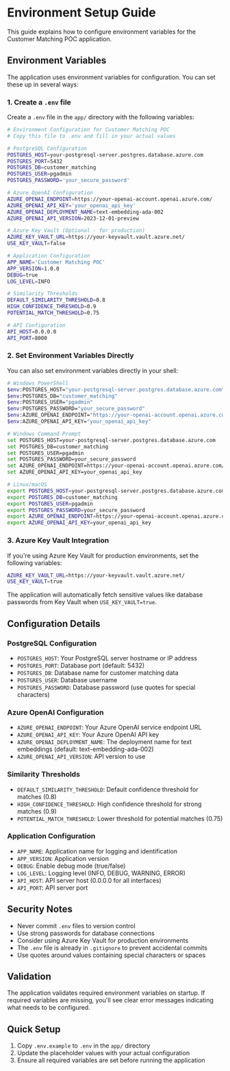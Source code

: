 # Environment Setup Guide

This guide explains how to configure environment variables for the Customer Matching POC application.

## Environment Variables

The application uses environment variables for configuration. You can set these up in several ways:

### 1. Create a `.env` file

Create a `.env` file in the `app/` directory with the following variables:

```bash
# Environment Configuration for Customer Matching POC
# Copy this file to .env and fill in your actual values

# PostgreSQL Configuration
POSTGRES_HOST=your-postgresql-server.postgres.database.azure.com
POSTGRES_PORT=5432
POSTGRES_DB=customer_matching
POSTGRES_USER=pgadmin
POSTGRES_PASSWORD='your_secure_password'

# Azure OpenAI Configuration
AZURE_OPENAI_ENDPOINT=https://your-openai-account.openai.azure.com/
AZURE_OPENAI_API_KEY='your_openai_api_key'
AZURE_OPENAI_DEPLOYMENT_NAME=text-embedding-ada-002
AZURE_OPENAI_API_VERSION=2023-12-01-preview

# Azure Key Vault (Optional - for production)
AZURE_KEY_VAULT_URL=https://your-keyvault.vault.azure.net/
USE_KEY_VAULT=false

# Application Configuration
APP_NAME='Customer Matching POC'
APP_VERSION=1.0.0
DEBUG=true
LOG_LEVEL=INFO

# Similarity Thresholds
DEFAULT_SIMILARITY_THRESHOLD=0.8
HIGH_CONFIDENCE_THRESHOLD=0.9
POTENTIAL_MATCH_THRESHOLD=0.75

# API Configuration
API_HOST=0.0.0.0
API_PORT=8000
```

### 2. Set Environment Variables Directly

You can also set environment variables directly in your shell:

```bash
# Windows PowerShell
$env:POSTGRES_HOST="your-postgresql-server.postgres.database.azure.com"
$env:POSTGRES_DB="customer_matching"
$env:POSTGRES_USER="pgadmin"
$env:POSTGRES_PASSWORD="your_secure_password"
$env:AZURE_OPENAI_ENDPOINT="https://your-openai-account.openai.azure.com/"
$env:AZURE_OPENAI_API_KEY="your_openai_api_key"

# Windows Command Prompt
set POSTGRES_HOST=your-postgresql-server.postgres.database.azure.com
set POSTGRES_DB=customer_matching
set POSTGRES_USER=pgadmin
set POSTGRES_PASSWORD=your_secure_password
set AZURE_OPENAI_ENDPOINT=https://your-openai-account.openai.azure.com/
set AZURE_OPENAI_API_KEY=your_openai_api_key

# Linux/macOS
export POSTGRES_HOST=your-postgresql-server.postgres.database.azure.com
export POSTGRES_DB=customer_matching
export POSTGRES_USER=pgadmin
export POSTGRES_PASSWORD=your_secure_password
export AZURE_OPENAI_ENDPOINT=https://your-openai-account.openai.azure.com/
export AZURE_OPENAI_API_KEY=your_openai_api_key
```

### 3. Azure Key Vault Integration

If you're using Azure Key Vault for production environments, set the following variables:

```bash
AZURE_KEY_VAULT_URL=https://your-keyvault.vault.azure.net/
USE_KEY_VAULT=true
```

The application will automatically fetch sensitive values like database passwords from Key Vault when `USE_KEY_VAULT=true`.

## Configuration Details

### PostgreSQL Configuration
- `POSTGRES_HOST`: Your PostgreSQL server hostname or IP address
- `POSTGRES_PORT`: Database port (default: 5432)
- `POSTGRES_DB`: Database name for customer matching data
- `POSTGRES_USER`: Database username
- `POSTGRES_PASSWORD`: Database password (use quotes for special characters)

### Azure OpenAI Configuration
- `AZURE_OPENAI_ENDPOINT`: Your Azure OpenAI service endpoint URL
- `AZURE_OPENAI_API_KEY`: Your Azure OpenAI API key
- `AZURE_OPENAI_DEPLOYMENT_NAME`: The deployment name for text embeddings (default: text-embedding-ada-002)
- `AZURE_OPENAI_API_VERSION`: API version to use

### Similarity Thresholds
- `DEFAULT_SIMILARITY_THRESHOLD`: Default confidence threshold for matches (0.8)
- `HIGH_CONFIDENCE_THRESHOLD`: High confidence threshold for strong matches (0.9)
- `POTENTIAL_MATCH_THRESHOLD`: Lower threshold for potential matches (0.75)

### Application Configuration
- `APP_NAME`: Application name for logging and identification
- `APP_VERSION`: Application version
- `DEBUG`: Enable debug mode (true/false)
- `LOG_LEVEL`: Logging level (INFO, DEBUG, WARNING, ERROR)
- `API_HOST`: API server host (0.0.0.0 for all interfaces)
- `API_PORT`: API server port

## Security Notes

- Never commit `.env` files to version control
- Use strong passwords for database connections
- Consider using Azure Key Vault for production environments
- The `.env` file is already in `.gitignore` to prevent accidental commits
- Use quotes around values containing special characters or spaces

## Validation

The application validates required environment variables on startup. If required variables are missing, you'll see clear error messages indicating what needs to be configured.

## Quick Setup

1. Copy `.env.example` to `.env` in the `app/` directory
2. Update the placeholder values with your actual configuration
3. Ensure all required variables are set before running the application 